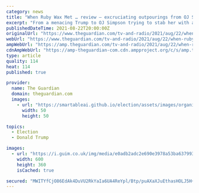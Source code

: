 ```yaml
---
category: news
title: "When Ruby Wax Met … review – excruciating outpourings from OJ Simpson, Donald Trump and more"
excerpt: "From a menacing Trump to OJ Simpson trying to stab her with a banana, Wax looks back at her interview hits and misses – and it makes for jaw-dropping, fascinating TV"
publishedDateTime: 2021-08-22T20:00:00Z
originalUrl: "https://www.theguardian.com/tv-and-radio/2021/aug/22/when-ruby-wax-met-review-donald-trump-oj-simpson"
webUrl: "https://www.theguardian.com/tv-and-radio/2021/aug/22/when-ruby-wax-met-review-donald-trump-oj-simpson"
ampWebUrl: "https://amp.theguardian.com/tv-and-radio/2021/aug/22/when-ruby-wax-met-review-donald-trump-oj-simpson"
cdnAmpWebUrl: "https://amp-theguardian-com.cdn.ampproject.org/c/s/amp.theguardian.com/tv-and-radio/2021/aug/22/when-ruby-wax-met-review-donald-trump-oj-simpson"
type: article
quality: 114
heat: 114
published: true

provider:
  name: The Guardian
  domain: theguardian.com
  images:
    - url: "https://smartableai.github.io/election/assets/images/organizations/theguardian.com-50x50.jpg"
      width: 50
      height: 50

topics:
  - Election
  - Donald Trump

images:
  - url: "https://i.guim.co.uk/img/media/e0adb2adc2e690e3978a53ba6379935b6b24bec0/0_283_4264_2558/master/4264.jpg?width=300&quality=45&auto=format&fit=max&dpr=2&s=41457bdff99edca6dc9affc11c3661b6"
    width: 600
    height: 360
    isCached: true

secured: "MWITYfCjO86EdAk4DuVU2RkYaIa6UA4ReYpl/Btp/puAXaXJuEthasHOLJ5H+DDGu3t8GB8kRF07ULjDPNVLGNU6mbXq8IEcZvSihV+wVtj9JDPGnfe3IDWkyx0oO7YDxtpPerCRDrvEJSFjTGsKsJfK0Dp7C69TiHmFqFR1qdaXXY9888depPLmRrSnnWnZmla67fLn7EVWGKVkgqX0mf3804q5qDEiOUiaVQvCnSvRe5eXWvofTcl6XhTjs4c5xAIE9ftNZvFm3h+5CSfK/4z7mdwkjcdWcVmVK8XxSWEoxIHhT4ly9GtWWgZYc4jaWaOLPkQ/2hQfcP1CgyX8rT5WhXXf4JNoivrttB50iD8=;xSx03oU54NwYWchNXndJPg=="
---
```


